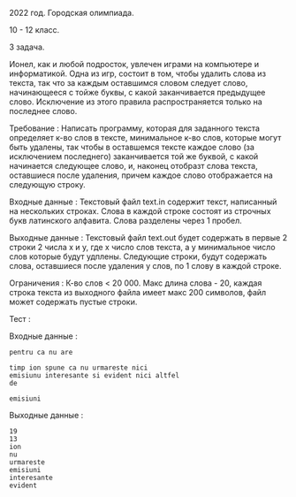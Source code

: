2022 год. Городская олимпиада.

10 - 12 класс.

3 задача.

   Ионел, как и любой подросток, увлечен играми на компьютере и информатикой. Одна из игр, состоит в том, чтобы удалить слова из текста, так что за каждым оставшимся словом следует 
слово, начинающееся с тойже буквы, с какой заканчивается предыдущее слово. Исключение из этого правила распространяется только на последнее слово.

Требование : Написать программу, которая для заданного текста определяет к-во слов в тексте, минимальное к-во слов, которые могут быть удалены, так чтобы в оставшемся тексте каждое
слово (за исключением последнего) заканчивается той же буквой, с какой начинается следующее слово, и, наконец отобразт слова текста, оставшиеся после удаления, причем каждое слово 
отображается на следующую строку.

Входные данные : 
Текстовый файл text.in содержит текст, написанный на нескольких строках. Слова в каждой строке состоят из строчных букв латинского алфавита. Слова разделены через 1 пробел. 

Выходные данные : 
Текстовый файл text.out будет содержать в первые 2 строки 2 числа x и у, где х число слов текста, а у минимальное число слов которые будут удплены. Следующие строки, будут содержать
слова, оставшиеся после удаления у слов, по 1 слову в каждой строке.

Ограничения : 
К-во слов < 20 000. Макс длина слова - 20, каждая строка текста из выходного файла имеет макс 200 символов, файл может содержать пустые строки.

Тест :  

Входные данные :

    pentru ca nu are
    
    timp ion spune ca nu urmareste nici 
    emisiunu interesante si evident nici altfel
    de
    
    emisiuni
    
Выходные данные : 

    19
    13
    ion
    nu
    urmareste
    emisiuni
    interesante
    evident

        
